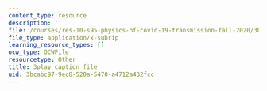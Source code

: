 ```yaml
---
content_type: resource
description: ''
file: /courses/res-10-s95-physics-of-covid-19-transmission-fall-2020/3bcabc979ec8520a5470a4712a432fcc_P9hTSTZAxqs.srt
file_type: application/x-subrip
learning_resource_types: []
ocw_type: OCWFile
resourcetype: Other
title: 3play caption file
uid: 3bcabc97-9ec8-520a-5470-a4712a432fcc
---
```

